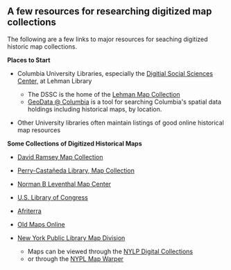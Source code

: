 ## A few resources for researching digitized map collections

The following are a few links to major resources for seaching digitized historic map collections.

**Places to Start**

* Columbia University Libraries, especially the [Digitial Social Sciences Center,](http://library.columbia.edu/locations/dssc/data/service.html) at Lehman Library
	* The DSSC is the home of the [Lehman Map Collection](http://library.columbia.edu/locations/maps/about.html)
	* [GeoData @ Columbia](http://geodata.cul.columbia.edu) is a tool for searching Columbia's spatial data holdings including historical maps, by location. 

* Other University libraries often maintain listings of good online historical map resources

**Some Collections of Digitized Historical Maps**

* [David Ramsey Map Collection](http://www.davidrumsey.com)

* [Perry-Castañeda Library, Map Collection](http://www.lib.utexas.edu/maps/)

* [Norman B Leventhal Map Center](http://maps.bpl.org)

* [U.S. Library of Congress](https://www.loc.gov/maps/collections/)

* [Afriterra](http://www.afriterra.org)

* [Old Maps Online](http://www.oldmapsonline.org)

* [New York Public Library Map Division](https://www.nypl.org/blog/2014/03/28/open-access-maps)
	* Maps can be viewed through the [NYLP Digital Collections](http://digitalcollections.nypl.org/search/index?filters%5BphysicalLocation_mtxt_s%5D%5B%5D=Map+Division&keywords=&sort=dateDigitized_dt+desc)
	* or through the [NYPL Map Warper](http://maps.nypl.org/warper/)

